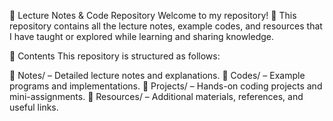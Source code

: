 📌 Lecture Notes & Code Repository 
Welcome to my repository! 🚀 This repository contains all the lecture notes, example codes, and resources that I have taught or explored while learning and sharing knowledge.

📂 Contents
This repository is structured as follows:

📁 Notes/ – Detailed lecture notes and explanations.
📁 Codes/ – Example programs and implementations.
📁 Projects/ – Hands-on coding projects and mini-assignments.
📁 Resources/ – Additional materials, references, and useful links.
